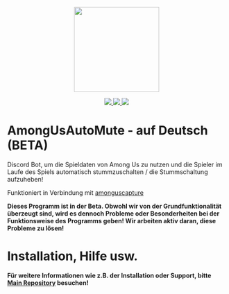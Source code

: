 <p align="center">
    <img src="assets/botProfilePicture.jpg" width="196">
</p>

<p align="center">
    <a href="https://github.com/denverquane/amongusdiscord/actions?query=build" alt="Build Status">
        <img src="https://github.com/denverquane/amongusdiscord/workflows/build/badge.svg" />
    </a>
    <a href="https://github.com/denverquane/amongusdiscord/graphs/contributors" alt="Contributors">
        <img src="https://img.shields.io/github/contributors/denverquane/amongusdiscord" />
    </a>
    <a href="https://discord.gg/ZkqZSWF" alt="Contributors">
        <img src="https://img.shields.io/discord/754465589958803548?logo=discord" />
    </a>
</p>

# AmongUsAutoMute - auf Deutsch (BETA) 

Discord Bot, um die Spieldaten von Among Us zu nutzen und die Spieler im Laufe des Spiels automatisch stummzuschalten / die Stummschaltung aufzuheben!

Funktioniert in Verbindung mit [amonguscapture](https://github.com/denverquane/amonguscapture)

**Dieses Programm ist in der Beta. Obwohl wir von der Grundfunktionalität überzeugt sind, wird es dennoch Probleme oder Besonderheiten bei der Funktionsweise des Programms geben! Wir arbeiten aktiv daran, diese Probleme zu lösen!**

# Installation, Hilfe usw.

**Für weitere Informationen wie z.B. der Installation oder Support, bitte [Main Repository](https://github.com/denverquane/amongusdiscord) besuchen!**
